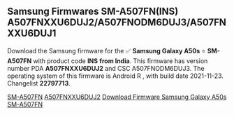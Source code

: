 <h2>Samsung Firmwares SM-A507FN(INS) A507FNXXU6DUJ2/A507FNODM6DUJ3/A507FNXXU6DUJ1</h2>
Download the Samsung firmware for the ✅ <strong>Samsung Galaxy A50s </strong> ⭐ <strong>SM-A507FN</strong> with product code <strong>INS</strong> <strong> from India</strong>. This firmware has version number PDA <strong>A507FNXXU6DUJ2</strong> and CSC A507FNODM6DUJ3. The operating system of this firmware is Android R , with build date 2021-11-23. Changelist <strong>22797713</strong>.


[SM-A507FN](https://samfirm.shop/samsung/model/SM-A507FN)
[A507FNXXU6DUJ2](https://samfirm.shop/samsung/pda/A507FNXXU6DUJ2)
[Download Firmware Samsung Galaxy A50s SM-A507FN](https://samfirm.shop/samsung/firmware/477045)
